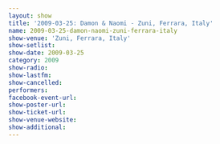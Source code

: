 ```yaml
---
layout: show
title: '2009-03-25: Damon & Naomi - Zuni, Ferrara, Italy'
name: 2009-03-25-damon-naomi-zuni-ferrara-italy
show-venue: 'Zuni, Ferrara, Italy'
show-setlist: 
show-date: 2009-03-25
category: 2009
show-radio: 
show-lastfm: 
show-cancelled: 
performers: 
facebook-event-url: 
show-poster-url: 
show-ticket-url: 
show-venue-website: 
show-additional: 
---
```


